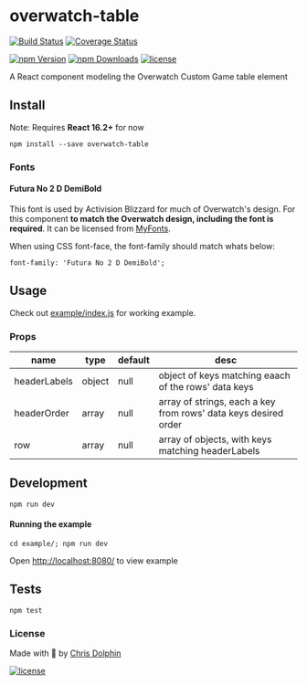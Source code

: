 overwatch-table
=========

[![Build Status](https://travis-ci.org/likethemammal/overwatch-table.svg?branch=master)](https://travis-ci.org/likethemammal/overwatch-settings-select)
[![Coverage Status](https://coveralls.io/repos/github/likethemammal/overwatch-table/badge.svg?branch=master)](https://coveralls.io/github/likethemammal/overwatch-settings-select?branch=master)

[![npm Version](https://img.shields.io/npm/v/overwatch-table.svg)](https://www.npmjs.com/package/overwatch-settings-select)
[![npm Downloads](https://img.shields.io/npm/dm/overwatch-table.svg)](https://www.npmjs.com/package/overwatch-settings-select)
[![license](https://img.shields.io/github/license/likethemammal/overwatch-table.svg)](https://github.com/likethemammal/overwatch-settings-select/blob/master/LICENSE)

A React component modeling the Overwatch Custom Game table element


## Install

Note: Requires **React 16.2+** for now

	npm install --save overwatch-table

### Fonts

#### Futura No 2 D DemiBold

This font is used by Activision Blizzard for much of Overwatch's design. For this component **to match the Overwatch design, including the font is required**. It can be licensed from [MyFonts](http://www.myfonts.com/fonts/urw/futura-no-2/futura-no2-d-demi-bold/).

When using CSS font-face, the font-family should match whats below:

    font-family: 'Futura No 2 D DemiBold';

## Usage

Check out [example/index.js](example/index.js) for working example.

### Props

| name        | type           | default  | desc 
--- | --- | --- | --- |
| headerLabels | object | null | object of keys matching eaach of the rows' data keys |
| headerOrder | array | null | array of strings, each a key from rows' data keys desired order |
| row | array | null | array of objects, with keys matching headerLabels |


## Development

    npm run dev
  
#### Running the example

    cd example/; npm run dev
    
Open [http://localhost:8080/](http://localhost:8080/) to view example


## Tests

    npm test

### License

Made with 🍊 by [Chris Dolphin](https://github.com/likethemammal)

[![license](https://img.shields.io/github/license/likethemammal/overwatch-settings-select.svg?style=flat-square)](https://github.com/likethemammal/overwatch-settings-select/blob/master/LICENSE)

